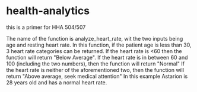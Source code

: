 # health-analytics
this is a primer for HHA 504/507

The name of the function is analyze_heart_rate, wit the two inputs being age and resting heart rate. In this function, if the patient age is less than 30, 3 heart rate categories can be returned. 
If the heart rate is <60 then the function will return "Below Average".
If the heart rate is in between 60 and 100 (including the two numbers), then the function will return "Normal"
If the heart rate is neither of the aforementioned two, then the function will return "Above average, seek medical attention"
In this example Astarion is 28 years old and has a normal heart rate.